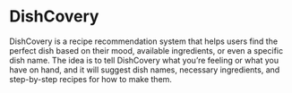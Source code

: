 # DishCovery
DishCovery is a recipe recommendation system that helps users find the perfect dish based on their mood, available ingredients, or even a specific dish name. The idea is to tell DishCovery what you’re feeling or what you have on hand, and it will suggest dish names, necessary ingredients, and step-by-step recipes for how to make them. 
